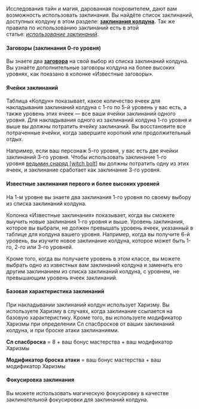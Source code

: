Исследования тайн и магия, дарованная покровителем, дают вам возможность использовать заклинания. Вы найдёте список заклинаний, доступных колдуну в этом разделе: **[заклинания колдуна](https://dnd.su/spells/?search=&class=20).** Так же правила по использованию заклинаний есть в этой статье: [_использование заклинаний_](https://dnd.su/articles/mechanics/157-spellcasting/).

#### Заговоры (заклинания 0-го уровня)

Вы знаете два **[заговора](https://dnd.su/spells/?search=&level=0&class=20)** на свой выбор из списка заклинаний колдуна. Вы узнаёте дополнительные заговоры колдуна на более высоких уровнях, как показано в колонке «Известные заговоры».

#### Ячейки заклинаний

Таблица «Колдун» показывает, какое количество ячеек для накладывания заклинаний колдуна с 1-го по 5-й уровень у вас есть, а также уровень этих ячеек — все ваши ячейки заклинаний одного уровня. Для накладывания одного из заклинаний колдуна 1-го уровня и выше вы должны потратить ячейку заклинаний. Вы восстановите все потраченные ячейки, когда завершите короткий или продолжительный отдых.

Например, если ваш персонаж 5-го уровня, у вас есть две ячейки заклинаний 3-го уровня. Чтобы использовать заклинание 1-го уровня [ведьмин снаряд [witch bolt]](https://dnd.su/spells/15-witch_bolt/) вы должны потратить одну из этих ячеек, и заклинание сработает как заклинание 3-го уровня.

#### Известные заклинания первого и более высоких уровней

На 1-м уровне вы знаете два заклинания 1-го уровня по своему выбору из списка заклинаний колдуна.

Колонка «Известные заклинания» показывает, когда вы сможете выучить новые заклинания 1-го уровня и выше. Уровень заклинания, которое вы выбрали, не должен превышать уровень ячеек, указанный в таблице для колдуна вашего уровня. Например, когда вы получите 6-й уровень, вы изучите новое заклинание колдуна, которое может быть 1-го, 2-го или 3-го уровней.

Кроме того, когда вы получаете уровень в этом классе, вы можете выбрать одно из известных вам заклинаний колдуна и заменить его другим заклинанием из списка заклинаний колдуна, с уровнем, не превышающим уровень ячеек заклинаний.

#### Базовая характеристика заклинаний

При накладывании заклинаний колдун использует Харизму. Вы используете Харизму в случаях, когда заклинание ссылается на базовую характеристику. Кроме того, вы используете модификатор Харизмы при определении Сл спасбросков от ваших заклинаний колдуна, и при броске атаки заклинаниями.

**Сл спасброска** = 8 + ваш бонус мастерства + ваш модификатор Харизмы

**Модификатор броска атаки** = ваш бонус мастерства + ваш модификатор Харизмы

#### Фокусировка заклинания

Вы можете использовать магическую фокусировку в качестве заклинательной фокусировки для заклинаний колдуна.